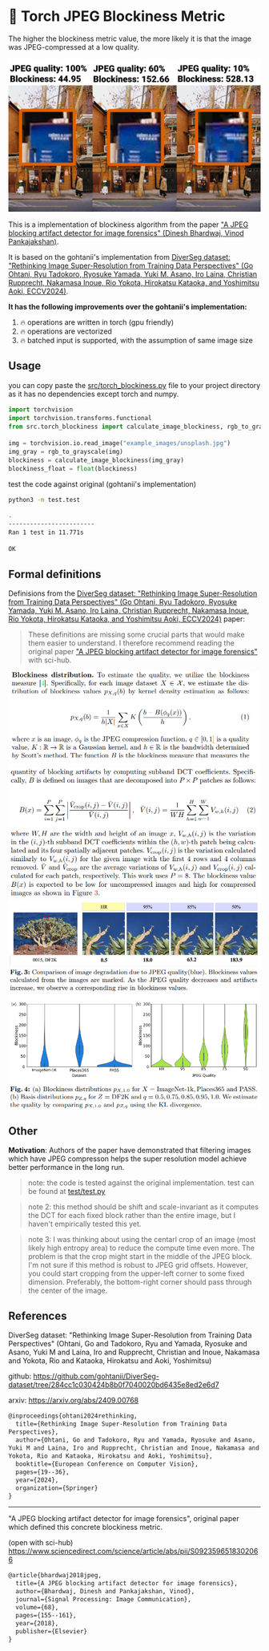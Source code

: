 # 🧱 Torch JPEG Blockiness Metric

The higher the blockiness metric value, the more likely it is that the image was JPEG-compressed at a low quality.


![](assets/readme.webp)



This is a implementation of blockiness algorithm from the paper ["A JPEG blocking artifact detector for image forensics" (Dinesh Bhardwaj, Vinod Pankajakshan)](https://www.sciencedirect.com/science/article/abs/pii/S0923596518302066).

It is based on the gohtanii's implementation from [DiverSeg dataset: "Rethinking Image Super-Resolution from Training Data Perspectives" (Go Ohtani, Ryu Tadokoro, Ryosuke Yamada, Yuki M. Asano, Iro Laina, Christian Rupprecht, Nakamasa Inoue, Rio Yokota, Hirokatsu Kataoka, and Yoshimitsu Aoki, ECCV2024)](https://github.com/gohtanii/DiverSeg-dataset/tree/284cc1c030424b8b0f7040020bd6435e8ed2e6d7).


**It has the following improvements over the gohtanii's implementation:**

1. 🔥 operations are written in torch (gpu friendly)
2. 🔥 operations are vectorized
3. 🔥 batched input is supported, with the assumption of same image size



## Usage

you can copy paste the [src/torch_blockiness.py](src/torch_blockiness.py) file to your project directory as it has no dependencies except torch and numpy.

```py
import torchvision
import torchvision.transforms.functional
from src.torch_blockiness import calculate_image_blockiness, rgb_to_grayscale

img = torchvision.io.read_image("example_images/unsplash.jpg")
img_gray = rgb_to_grayscale(img)
blockiness = calculate_image_blockiness(img_gray)
blockiness_float = float(blockiness)
```

test the code against original (gohtanii's implementation)

```bash
python3 -m test.test
```

```bash
.
------------------------
Ran 1 test in 11.771s

OK
```


## Formal definitions

Definisions from the [DiverSeg dataset: "Rethinking Image Super-Resolution from Training Data Perspectives" (Go Ohtani, Ryu Tadokoro, Ryosuke Yamada, Yuki M. Asano, Iro Laina, Christian Rupprecht, Nakamasa Inoue, Rio Yokota, Hirokatsu Kataoka, and Yoshimitsu Aoki, ECCV2024)](https://github.com/gohtanii/DiverSeg-dataset/tree/284cc1c030424b8b0f7040020bd6435e8ed2e6d7) paper:

> These definitions are missing some crucial parts that would make them easier to understand. I therefore recommend reading the original paper ["A JPEG blocking artifact detector for image forensics"](https://www.sciencedirect.com/science/article/abs/pii/S0923596518302066) with sci-hub.

![](assets/2025-02-27_04-01.png)
![](assets/2025-02-27_04-01_1.png)
![](assets/2025-02-27_04-02.png)


## Other

**Motivation**: Authors of the paper have demonstrated that filtering images which have JPEG compresson helps the super resolution model achieve better performance in the long run. 

> note: the code is tested against the original implementation. test can be found at [test/test.py](test/test.py)

> note 2: this method should be shift and scale-invariant as it computes the DCT for each fixed block rather than the entire image, but I haven't empirically tested this yet.

> note 3: I was thinking about using the centarl crop of an image (most likely high entropy area) to reduce the compute time even more. The problem is that the crop might start in the middle of the JPEG block. I'm not sure if this method is robust to JPEG grid offsets. However, you could start cropping from the upper-left corner to some fixed dimension. Preferably, the bottom-right corner should pass through the center of the image.


## References

DiverSeg dataset: "Rethinking Image Super-Resolution from Training Data Perspectives" (Ohtani, Go and Tadokoro, Ryu and Yamada, Ryosuke and Asano, Yuki M and Laina, Iro and Rupprecht, Christian and Inoue, Nakamasa and Yokota, Rio and Kataoka, Hirokatsu and Aoki, Yoshimitsu)

github: https://github.com/gohtanii/DiverSeg-dataset/tree/284cc1c030424b8b0f7040020bd6435e8ed2e6d7

arxiv: https://arxiv.org/abs/2409.00768

```
@inproceedings{ohtani2024rethinking,
  title={Rethinking Image Super-Resolution from Training Data Perspectives},
  author={Ohtani, Go and Tadokoro, Ryu and Yamada, Ryosuke and Asano, Yuki M and Laina, Iro and Rupprecht, Christian and Inoue, Nakamasa and Yokota, Rio and Kataoka, Hirokatsu and Aoki, Yoshimitsu},
  booktitle={European Conference on Computer Vision},
  pages={19--36},
  year={2024},
  organization={Springer}
}
```

--- 

"A JPEG blocking artifact detector for image forensics", original paper which defined this concrete blockiness metric.

(open with sci-hub) https://www.sciencedirect.com/science/article/abs/pii/S0923596518302066 

```
@article{bhardwaj2018jpeg,
  title={A JPEG blocking artifact detector for image forensics},
  author={Bhardwaj, Dinesh and Pankajakshan, Vinod},
  journal={Signal Processing: Image Communication},
  volume={68},
  pages={155--161},
  year={2018},
  publisher={Elsevier}
}
```
